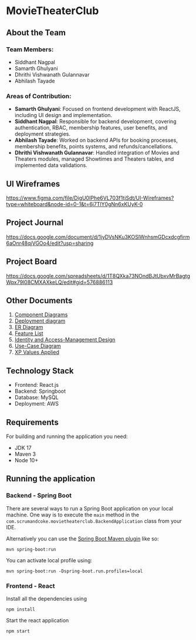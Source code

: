 # MovieTheaterClub

## About the Team

### Team Members:
- Siddhant Nagpal
- Samarth Ghulyani
- Dhrithi Vishwanath Gulannavar
- Abhilash Tayade

### Areas of Contribution:
- **Samarth Ghulyani**: Focused on frontend development with ReactJS, including UI design and implementation.
- **Siddhant Nagpal**: Responsible for backend development, covering authentication, RBAC, membership features, user benefits, and deployment strategies.
- **Abhilash Tayade**: Worked on backend APIs for booking processes, membership benefits, points systems, and refunds/cancellations.
- **Dhrithi Vishwanath Gulannavar**: Handled integration of Movies and Theaters modules, managed Showtimes and Theaters tables, and implemented data validations.


## UI Wireframes

https://www.figma.com/file/DigU0IPhe6VL703f1tjSdt/UI-Wireframes?type=whiteboard&node-id=0-1&t=6j7TlY0gNn6xKUyK-0


## Project Journal

https://docs.google.com/document/d/1jyDVsNKu3KOSlWnhsmGDcxdcgfirm6aOnr48qjVGOo4/edit?usp=sharing


## Project Board

https://docs.google.com/spreadsheets/d/1T8QXka73NOndBJtUbxvMrBagtgWpx79l08CMXAXkeLQ/edit#gid=576886113


## Other Documents
1. [Component Diagrams](https://github.com/gopinathsjsu/teamproject-scrumandcoke/blob/main/docs/component-diagram.png)
2. [Deployment diagram](https://github.com/gopinathsjsu/teamproject-scrumandcoke/blob/main/docs/deployment-diagram.png)
3. [ER Diagram](https://github.com/gopinathsjsu/teamproject-scrumandcoke/blob/main/docs/er-diagram.jpeg)
4. [Feature List](https://github.com/gopinathsjsu/teamproject-scrumandcoke/blob/main/docs/feature-list.md)
5. [Identity and Access-Management Design](https://github.com/gopinathsjsu/teamproject-scrumandcoke/blob/main/docs/iam-documentation.md)
6. [Use-Case Diagram](https://github.com/gopinathsjsu/teamproject-scrumandcoke/blob/main/docs/iam-documentation.md)
7. [XP Values Applied](https://github.com/gopinathsjsu/teamproject-scrumandcoke/blob/main/docs/iam-documentation.md)

## Technology Stack

- Frontend: React.js
- Backend: Springboot
- Database: MySQL
- Deployment: AWS

## Requirements

For building and running the application you need:

- JDK 17
- Maven 3
- Node 10+

## Running the application

### Backend - Spring Boot

There are several ways to run a Spring Boot application on your local machine. One way is to execute the `main` method in the `com.scrumandcoke.movietheaterclub.BackendApplication` class from your IDE.

Alternatively you can use the [Spring Boot Maven plugin](https://docs.spring.io/spring-boot/docs/current/reference/html/build-tool-plugins-maven-plugin.html) like so:

```shell
mvn spring-boot:run
```

You can activate local profile using:
```shell
mvn spring-boot:run -Dspring-boot.run.profiles=local
```

### Frontend - React

Install all the dependencies using
```shell
npm install
```

Start the react application
```shell
npm start
```
